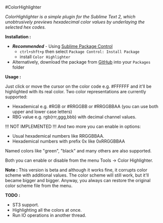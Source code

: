 #ColorHighlighter

_ColorHighlighter is a simple plugin for the Sublime Text 2, which unobtrusively previews hexadecimal color values by underlaying the selected hex codes._

**Installation :**

- **_Recommended_** - Using [Sublime Package Control](http://wbond.net/sublime_packages/package_control "Sublime Package Control")
    - `ctrl+shft+p` then select `Package Control: Install Package`
    - install `Color Highlighter`
- Alternatively, download the package from [GitHub](https://github.com/Monnoroch/ColorHighlighter "ColorHighlighter") into your `Packages` folder

**Usage :**

Just click or move the cursor on the color code e.g. #FFFFFF and it'll be highlighted with its real color.
Two color representations are currently supported:
- Hexademical e.g. #RGB or #RRGGBB or #RRGGBBAA (you can use both upper and lower case letters)
- RBG value e.g. rgb(rrr,ggg,bbb) with decimal channel values.

!!! NOT IMPLEMENTED !!!
And two more you can enable in options:
- Usual hexademical numbers like RRGGBBAA.
- Hexademical numbers with prefix 0x like 0xRRGGBBAA

Named colors like "green", "black" and many others are also supported.

Both you can enable or disable from the menu Tools -> Color Highlighter.

**Note :**
This version is beta and although it works fine, it corrupts color scheme with additional values. The color scheme will still work, but it'll became bigger and bigger. Anyway, you always can restore the original color scheme file from the menu.

**TODO :**
- ST3 support.
- Highlighting all the colors at once.
- Run IO operations in another thread.
